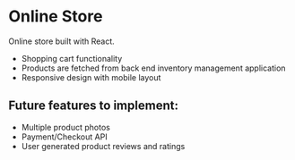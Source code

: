 # Online Store

Online store built with React.

* Shopping cart functionality
* Products are fetched from back end inventory management application
* Responsive design with mobile layout


## Future features to implement:

* Multiple product photos
* Payment/Checkout API
* User generated product reviews and ratings

